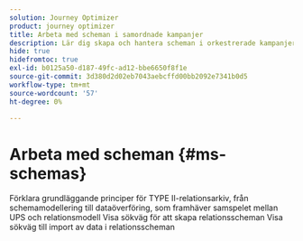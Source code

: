 ```yaml
---
solution: Journey Optimizer
product: journey optimizer
title: Arbeta med scheman i samordnade kampanjer
description: Lär dig skapa och hantera scheman i orkestrerade kampanjer
hide: true
hidefromtoc: true
exl-id: b0125a50-d187-49fc-ad12-bbe6650f8f1e
source-git-commit: 3d380d2d02eb7043aebcffd00bb2092e7341b0d5
workflow-type: tm+mt
source-wordcount: '57'
ht-degree: 0%

---
```


# Arbeta med scheman {#ms-schemas}

Förklara grundläggande principer för TYPE II-relationsarkiv, från schemamodellering till dataöverföring, som framhäver samspelet mellan UPS och relationsmodell
Visa sökväg för att skapa relationsscheman
Visa sökväg till import av data i relationsscheman

